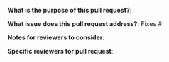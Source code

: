 <!--  
      Thanks for contributing to OpenStack-Helm!  Please be thorough
      when filling out your pull request. If the purpose for your pull
      request is not clear, we may close your pull request and ask you
      to resubmit.
-->

**What is the purpose of this pull request?**:

**What issue does this pull request address?**: Fixes #

**Notes for reviewers to consider**:

**Specific reviewers for pull request**:
